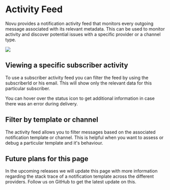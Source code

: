 # Activity Feed

Novu provides a notification activity feed that monitors every outgoing message associated with its relevant metadata. 
This can be used to monitor activity and discover potential issues with a specific provider or a channel type. 

![](/img/activity.png)

## Viewing a specific subscriber activity

To use a subscriber activity feed you can filter the feed by using the subscriberId or his email. This will show only the relevant data for this particular subscriber. 

You can hover over the status icon to get additional information in case there was an error during delivery.

## Filter by template or channel

The activity feed allows you to filter messages based on the associated notification template or channel. This is helpful when you want to assess or debug a particular template and it's behaviour.

## Future plans for this page

In the upcoming releases we will update this page with more information regarding the stack trace of a notification template across the different providers. Follow us on GitHub to get the latest update on this.
